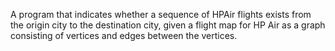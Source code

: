 A program that indicates whether a sequence of HPAir flights exists from the origin city to the destination city, given a flight map for HP Air as a graph consisting of vertices and edges between the vertices.
